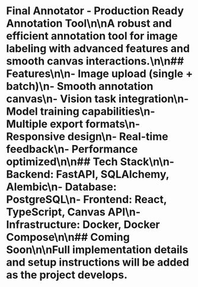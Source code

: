 # Final Annotator - Production Ready Annotation Tool\n\nA robust and efficient annotation tool for image labeling with advanced features and smooth canvas interactions.\n\n## Features\n\n- Image upload (single + batch)\n- Smooth annotation canvas\n- Vision task integration\n- Model training capabilities\n- Multiple export formats\n- Responsive design\n- Real-time feedback\n- Performance optimized\n\n## Tech Stack\n\n- **Backend**: FastAPI, SQLAlchemy, Alembic\n- **Database**: PostgreSQL\n- **Frontend**: React, TypeScript, Canvas API\n- **Infrastructure**: Docker, Docker Compose\n\n## Coming Soon\n\nFull implementation details and setup instructions will be added as the project develops.